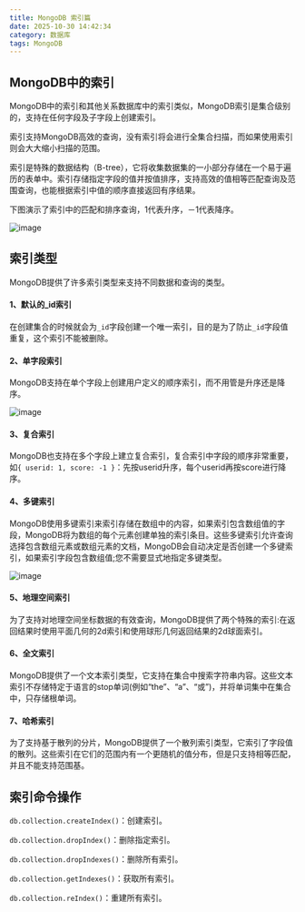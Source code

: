 ```yaml
---
title: MongoDB 索引篇
date: 2025-10-30 14:42:34
category: 数据库
tags: MongoDB
---
```


## MongoDB中的索引

MongoDB中的索引和其他关系数据库中的索引类似，MongoDB索引是集合级别的，支持在任何字段及子字段上创建索引。

索引支持MongoDB高效的查询，没有索引将会进行全集合扫描，而如果使用索引则会大大缩小扫描的范围。

索引是特殊的数据结构（B-tree），它将收集数据集的一小部分存储在一个易于遍历的表单中。索引存储指定字段的值并按值排序，支持高效的值相等匹配查询及范围查询，也能根据索引中值的顺序直接返回有序结果。

下图演示了索引中的匹配和排序查询，1代表升序，－1代表降序。

![image](https://docs.mongodb.com/manual/_images/index-for-sort.bakedsvg.svg)

## 索引类型

MongoDB提供了许多索引类型来支持不同数据和查询的类型。

#### 1、默认的_id索引

在创建集合的时候就会为`_id`字段创建一个唯一索引，目的是为了防止`_id`字段值重复，这个索引不能被删除。

#### 2、单字段索引

MongoDB支持在单个字段上创建用户定义的顺序索引，而不用管是升序还是降序。

![image](https://docs.mongodb.com/manual/_images/index-ascending.bakedsvg.svg)

#### 3、复合索引

MongoDB也支持在多个字段上建立复合索引，复合索引中字段的顺序非常重要，如`{ userid: 1, score: -1 }`：先按userid升序，每个userid再按score进行降序。

#### 4、多键索引

MongoDB使用多键索引来索引存储在数组中的内容，如果索引包含数组值的字段，MongoDB将为数组的每个元素创建单独的索引条目。这些多键索引允许查询选择包含数组元素或数组元素的文档，MongoDB会自动决定是否创建一个多键索引，如果索引字段包含数组值;您不需要显式地指定多键类型。

![image](https://docs.mongodb.com/manual/_images/index-multikey.bakedsvg.svg)

#### 5、地理空间索引

为了支持对地理空间坐标数据的有效查询，MongoDB提供了两个特殊的索引:在返回结果时使用平面几何的2d索引和使用球形几何返回结果的2d球面索引。

#### 6、全文索引

MongoDB提供了一个文本索引类型，它支持在集合中搜索字符串内容。这些文本索引不存储特定于语言的stop单词(例如“the”、“a”、“或”)，并将单词集中在集合中，只存储根单词。

#### 7、哈希索引

为了支持基于散列的分片，MongoDB提供了一个散列索引类型，它索引了字段值的散列。这些索引在它们的范围内有一个更随机的值分布，但是只支持相等匹配，并且不能支持范围基。

## 索引命令操作

`db.collection.createIndex()`：创建索引。

`db.collection.dropIndex()`：删除指定索引。

`db.collection.dropIndexes()`：删除所有索引。

`db.collection.getIndexes()`：获取所有索引。

`db.collection.reIndex()`：重建所有索引。

